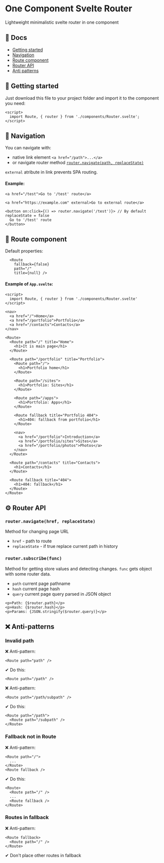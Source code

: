 # One Component Svelte Router
Lightweight minimalistic svelte router in one component

## 📔 Docs
- [Getting started](#-getting-started)
- [Navigation](#-navigation)
- [Route component](#-noute-nomponent)
- [Router API](#-router-api)
- [Anti patterns](#-anti-patterns)

## 🏁 Getting started

Just download this file to your project folder and import it to the component you need:
```svelte
<script>
  import Route, { router } from './components/Router.svelte';
</script>
```



## 🔗 Navigation
You can navigate with:
- native link element `<a href="/path">...</a>`
- or navigate router method [`router.navigate(path, replaceState)`](#-router-api)

`external` atribute in link prevents SPA routing.

#### Example:
```svelte
<a href="/test">Go to '/test' route</a>

<a href="https://example.com" external>Go to external route</a>

<button on:click={() => router.navigate('/test')}> // By default replaceState = false
  Go to '/test' route
</button>
```




## 📃 Route component

Default properties:
```svelte
  <Route
    fallback={false}
    path="/"
    title={null} />
```

#### Example of `App.svelte`:
```svelte
<script>
  import Route, { router } from './components/Router.svelte'
</script>

<nav>
  <a href="/">Home</a>
  <a href="/portfolio">Portfolio</a>
  <a href="/contacts">Contacts</a>
</nav>

<Route>
  <Route path="/" title="Home">
    <h1>It is main page</h1>
  </Route>

  <Route path="/portfolio" title="Portfolio">
    <Route path="/">
      <h1>Portfolio home</h1>
    </Route>

    <Route path="/sites">
      <h1>Portfolio: Sites</h1>
    </Route>

    <Route path="/apps">
      <h1>Portfolio: Apps</h1>
    </Route>

    <Route fallback title="Portfolio 404">
      <h1>404: fallback from portfolio</h1>
    </Route>

    <nav>
      <a href="/portfolio">Introduction</a>
      <a href="/portfolio/sites">Sites</a>
      <a href="/portfolio/photos">Photos</a>
    </nav>
  </Route>

  <Route path="/contacts" title="Contacts">
    <h1>Contacts</h1>
  </Route>

  <Route fallback title="404">
    <h1>404: fallback</h1>
  </Route>
</Route>
```



## ⚙ Router API

### `router.navigate(href, replaceState)` 
Method for changing page URL
  - `href` - path to route
  - `replaceState` - if true replace current path in history
  
### `router.subscribe(func)`
Method for getting store values and detecting changes.
`func` gets object with some router data.
  - `path` current page pathname
  - `hash` current page hash
  - `query` current page query parsed in JSON object
```svelte
<p>Path: {$router.path}</p>
<p>Hash: {$router.hash}</p>
<p>Params: {JSON.stringify($router.query)}</p>
```



## ❌ Anti-patterns

### Invalid path
❌ Anti-pattern:
```svelte
<Route path="path" />
```
✔ Do this:
```svelte
<Route path="/path" />
```
❌ Anti-pattern:
```svelte
<Route path="/path/subpath" />
```
✔ Do this:
```svelte
<Route path="/path">
  <Route path="/subpath" />
</Route>
```

### Fallback not in Route
❌ Anti-pattern:
```svelte
<Route path="/">
  ...
</Route>
<Route fallback />
```
✔ Do this:
```svelte
<Route>
  <Route path="/" />
  ...
  <Route fallback />
</Route>
```

### Routes in fallback
❌ Anti-pattern:
```svelte
<Route fallback>
  <Route path="/" />
</Route>
```
✔ Don't place other routes in fallback
